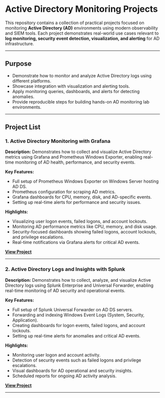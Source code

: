 # Active Directory Monitoring Projects



This repository contains a collection of practical projects focused on monitoring **Active Directory (AD)** environments using modern observability and SIEM tools. Each project demonstrates real-world use cases relevant to **log monitoring, security event detection, visualization, and alerting** for AD infrastructure.

---

## Purpose

* Demonstrate how to monitor and analyze Active Directory logs using different platforms.
* Showcase integration with visualization and alerting tools.
* Apply monitoring queries, dashboards, and alerts for detecting anomalies.
* Provide reproducible steps for building hands-on AD monitoring lab environments.

---

## Project List

### 1. Active Directory Monitoring with Grafana

**Description:** Demonstrates how to collect and visualize Active Directory metrics using Grafana and Prometheus Windows Exporter, enabling real-time monitoring of AD health, performance, and security events.

**Key Features:**
* Full setup of Prometheus Windows Exporter on Windows Server hosting AD DS.
* Prometheus configuration for scraping AD metrics.
* Grafana dashboards for CPU, memory, disk, and AD-specific events.
* Setting up real-time alerts for performance and security issues.

**Highlights:**
* Visualizing user logon events, failed logons, and account lockouts.
* Monitoring AD performance metrics like CPU, memory, and disk usage.
* Security-focused dashboards showing failed logons, account lockouts, and privilege escalations.
* Real-time notifications via Grafana alerts for critical AD events.

**[View Project](https://github.com/00112244/Active-Directory-Monitoring/blob/main/Active-Directory-Monitoring-with-Grafana.md)**

---

### 2. Active Directory Logs and Insights with Splunk

**Description:** Demonstrates how to collect, analyze, and visualize Active Directory logs using Splunk Enterprise and Universal Forwarder, enabling real-time monitoring of AD security and operational events.

**Key Features:**
* Full setup of Splunk Universal Forwarder on AD DS servers.
* Forwarding and indexing Windows Event Logs (System, Security, Application).
* Creating dashboards for logon events, failed logons, and account lockouts.
* Setting up real-time alerts for anomalies and critical AD events.

**Highlights:**
* Monitoring user logon and account activity.
* Detection of security events such as failed logons and privilege escalations.
* Visual dashboards for AD operational and security insights.
* Scheduled reports for ongoing AD activity analysis.

**[View Project](https://github.com/00112244/Active-Directory-Monitoring/blob/main/Active-Directory-Logs-and-Insights-with-Splunk.md)** 

---



